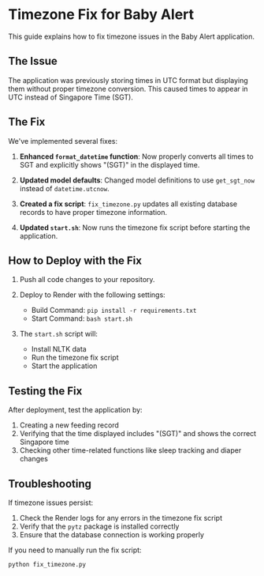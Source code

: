 # Timezone Fix for Baby Alert

This guide explains how to fix timezone issues in the Baby Alert application.

## The Issue

The application was previously storing times in UTC format but displaying them without proper timezone conversion. This caused times to appear in UTC instead of Singapore Time (SGT).

## The Fix

We've implemented several fixes:

1. **Enhanced `format_datetime` function**: Now properly converts all times to SGT and explicitly shows "(SGT)" in the displayed time.

2. **Updated model defaults**: Changed model definitions to use `get_sgt_now` instead of `datetime.utcnow`.

3. **Created a fix script**: `fix_timezone.py` updates all existing database records to have proper timezone information.

4. **Updated `start.sh`**: Now runs the timezone fix script before starting the application.

## How to Deploy with the Fix

1. Push all code changes to your repository.

2. Deploy to Render with the following settings:
   - Build Command: `pip install -r requirements.txt`
   - Start Command: `bash start.sh`

3. The `start.sh` script will:
   - Install NLTK data
   - Run the timezone fix script
   - Start the application

## Testing the Fix

After deployment, test the application by:

1. Creating a new feeding record
2. Verifying that the time displayed includes "(SGT)" and shows the correct Singapore time
3. Checking other time-related functions like sleep tracking and diaper changes

## Troubleshooting

If timezone issues persist:

1. Check the Render logs for any errors in the timezone fix script
2. Verify that the `pytz` package is installed correctly
3. Ensure that the database connection is working properly

If you need to manually run the fix script:

```bash
python fix_timezone.py
``` 